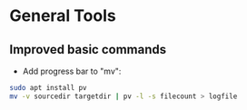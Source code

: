 # General Tools

## Improved basic commands

- Add progress bar to "mv":

```bash
sudo apt install pv
mv -v sourcedir targetdir | pv -l -s filecount > logfile
```
